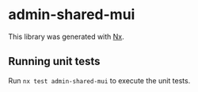 # admin-shared-mui

This library was generated with [Nx](https://nx.dev).

## Running unit tests

Run `nx test admin-shared-mui` to execute the unit tests.
